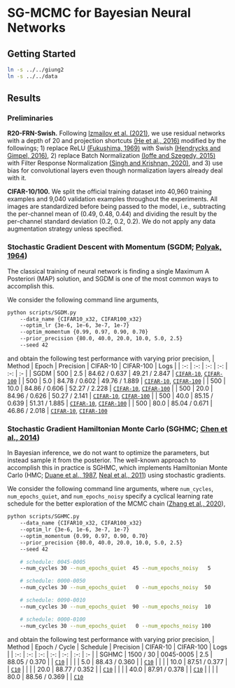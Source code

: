 # SG-MCMC for Bayesian Neural Networks

## Getting Started
```bash
ln -s ../../giung2
ln -s ../../data
```

## Results

### Preliminaries

**R20-FRN-Swish.**
Following [Izmailov et al. (2021)](https://arxiv.org/abs/2104.14421), we use residual networks with a depth of 20 and projection shortcuts [(He et al., 2016)](https://arxiv.org/abs/1512.03385) modified by the followings; 1) replace ReLU [(Fukushima, 1969)](https://ieeexplore.ieee.org/document/4082265) with Swish [(Hendrycks and Gimpel, 2016)](https://arxiv.org/abs/1606.08415), 2) replace Batch Normalization [(Ioffe and Szegedy, 2015)](https://arxiv.org/abs/1502.03167) with Filter Response Normalization [(Singh and Krishnan, 2020)](https://arxiv.org/abs/1911.09737), and 3) use bias for convolutional layers even though normalization layers already deal with it.

**CIFAR-10/100.**
We split the official training dataset into 40,960 training examples and 9,040 validation examples throughout the experiments. All images are standardized before being passed to the model, i.e., subtracting the per-channel mean of (0.49, 0.48, 0.44) and dividing the result by the per-channel standard deviation (0.2, 0.2, 0.2). We do not apply any data augmentation strategy unless specified.

### Stochastic Gradient Descent with Momentum (SGDM; [Polyak, 1964](https://www.sciencedirect.com/science/article/abs/pii/0041555364901375))

The classical training of neural network is finding a single Maximum A Posteriori (MAP) solution, and SGDM is one of the most common ways to accomplish this.

We consider the following command line arguments,
```bash
python scripts/SGDM.py
    --data_name {CIFAR10_x32, CIFAR100_x32}
    --optim_lr {3e-6, 1e-6, 3e-7, 1e-7}
    --optim_momentum {0.99, 0.97, 0.90, 0.70}
    --prior_precision {80.0, 40.0, 20.0, 10.0, 5.0, 2.5}
    --seed 42
```
and obtain the following test performance with varying prior precision,
| Method | Epoch | Precision | CIFAR-10      | CIFAR-100     | Logs |
| :-:    | :-:   | :-:       | :-:           | :-:           | :-   |
| SGDM   | 500   | 2.5       | 84.62 / 0.637 | 49.21 / 2.847 | [`CIFAR-10`](./save/CIFAR10_x32/R20-FRN-Swish/SGDM/bs-0080_ne-0500_lr-0.0000030_mo-0.97_pr-00/42/20230203091638.log), [`CIFAR-100`](./save/CIFAR100_x32/R20-FRN-Swish/SGDM/bs-0080_ne-0500_lr-0.0000010_mo-0.99_pr-00/42/20230203200438.log)
|        | 500   | 5.0       | 84.78 / 0.602 | 49.76 / 1.889 | [`CIFAR-10`](./save/CIFAR10_x32/R20-FRN-Swish/SGDM/bs-0080_ne-0500_lr-0.0000030_mo-0.97_pr-01/42/20230203092801.log), [`CIFAR-100`](./save/CIFAR100_x32/R20-FRN-Swish/SGDM/bs-0080_ne-0500_lr-0.0000010_mo-0.99_pr-01/42/20230203200442.log)
|        | 500   | 10.0      | 84.86 / 0.606 | 52.27 / 2.228 | [`CIFAR-10`](./save/CIFAR10_x32/R20-FRN-Swish/SGDM/bs-0080_ne-0500_lr-0.0000010_mo-0.97_pr-02/42/20230203075155.log), [`CIFAR-100`](./save/CIFAR100_x32/R20-FRN-Swish/SGDM/bs-0080_ne-0500_lr-0.0000010_mo-0.97_pr-02/42/20230203194716.log)
|        | 500   | 20.0      | 84.96 / 0.626 | 50.27 / 2.141 | [`CIFAR-10`](./save/CIFAR10_x32/R20-FRN-Swish/SGDM/bs-0080_ne-0500_lr-0.0000030_mo-0.90_pr-03/42/20230203090836.log), [`CIFAR-100`](./save/CIFAR100_x32/R20-FRN-Swish/SGDM/bs-0080_ne-0500_lr-0.0000030_mo-0.90_pr-03/42/20230203205925.log)
|        | 500   | 40.0      | 85.15 / 0.639 | 51.31 / 1.885 | [`CIFAR-10`](./save/CIFAR10_x32/R20-FRN-Swish/SGDM/bs-0080_ne-0500_lr-0.0000030_mo-0.70_pr-04/42/20230203084421.log), [`CIFAR-100`](./save/CIFAR100_x32/R20-FRN-Swish/SGDM/bs-0080_ne-0500_lr-0.0000030_mo-0.70_pr-04/42/20230203204656.log)
|        | 500   | 80.0      | 85.04 / 0.671 | 46.86 / 2.018 | [`CIFAR-10`](./save/CIFAR10_x32/R20-FRN-Swish/SGDM/bs-0080_ne-0500_lr-0.0000001_mo-0.97_pr-05/42/20230203042552.log), [`CIFAR-100`](./save/CIFAR100_x32/R20-FRN-Swish/SGDM/bs-0080_ne-0500_lr-0.0000010_mo-0.70_pr-05/42/20230203190726.log)

### Stochastic Gradient Hamiltonian Monte Carlo (SGHMC; [Chen et al., 2014](https://arxiv.org/abs/1402.4102))

In Bayesian inference, we do not want to optimize the parameters, but instead sample it from the posterior. The well-known approach to accomplish this in practice is SGHMC, which implements Hamiltonian Monte Carlo (HMC; [Duane et al., 1987](https://www.sciencedirect.com/science/article/abs/pii/037026938791197X), [Neal et al., 2011](https://arxiv.org/abs/1206.1901)) using stochastic gradients.

We consider the following command line arguments, where `num_cycles`, `num_epochs_quiet`, and `num_epochs_noisy` specify a cyclical learning rate schedule for the better exploration of the MCMC chain ([Zhang et al., 2020](https://arxiv.org/abs/1902.03932)),
```bash
python scripts/SGHMC.py
    --data_name {CIFAR10_x32, CIFAR100_x32}
    --optim_lr {3e-6, 1e-6, 3e-7, 1e-7}
    --optim_momentum {0.99, 0.97, 0.90, 0.70}
    --prior_precision {80.0, 40.0, 20.0, 10.0, 5.0, 2.5}
    --seed 42

    # schedule: 0045-0005
    --num_cycles 30 --num_epochs_quiet  45 --num_epochs_noisy   5

    # schedule: 0000-0050
    --num_cycles 30 --num_epochs_quiet   0 --num_epochs_noisy  50

    # schedule: 0090-0010
    --num_cycles 30 --num_epochs_quiet  90 --num_epochs_noisy  10

    # schedule: 0000-0100
    --num_cycles 30 --num_epochs_quiet   0 --num_epochs_noisy 100
```
and obtain the following test performance with varying prior precision,
| Method | Epoch / Cycle | Schedule  | Precision | CIFAR-10      | CIFAR-100     | Logs |
| :-:    | :-:           | :-:       | :-:       | :-:           | :-:           | :-   |
| SGHMC  | 1500 / 30     | 0045-0005 | 2.5       | 88.05 / 0.370 |               | [`C10`](./save/CIFAR10_x32/R20-FRN-Swish/SGHMC/bs-0080_nc-0030_ne-0045-0005_lr-0.0000030_mo-0.97_pr-00/42/20230204172708.log)
|        |               |           | 5.0       | 88.43 / 0.360 |               | [`C10`](./save/CIFAR10_x32/R20-FRN-Swish/SGHMC/bs-0080_nc-0030_ne-0045-0005_lr-0.0000030_mo-0.90_pr-01/42/20230204164156.log)
|        |               |           | 10.0      | 87.51 / 0.377 |               | [`C10`](./save/CIFAR10_x32/R20-FRN-Swish/SGHMC/bs-0080_nc-0030_ne-0045-0005_lr-0.0000003_mo-0.99_pr-02/42/20230204081042.log)
|        |               |           | 20.0      | 88.77 / 0.352 |               | [`C10`](./save/CIFAR10_x32/R20-FRN-Swish/SGHMC/bs-0080_nc-0030_ne-0045-0005_lr-0.0000030_mo-0.70_pr-03/42/20230204152125.log)
|        |               |           | 40.0      | 87.91 / 0.378 |               | [`C10`](./save/CIFAR10_x32/R20-FRN-Swish/SGHMC/bs-0080_nc-0030_ne-0045-0005_lr-0.0000010_mo-0.90_pr-04/42/20230204113545.log)
|        |               |           | 80.0      | 88.56 / 0.369 |               | [`C10`](./save/CIFAR10_x32/R20-FRN-Swish/SGHMC/bs-0080_nc-0030_ne-0045-0005_lr-0.0000003_mo-0.90_pr-05/42/20230204062313.log)
